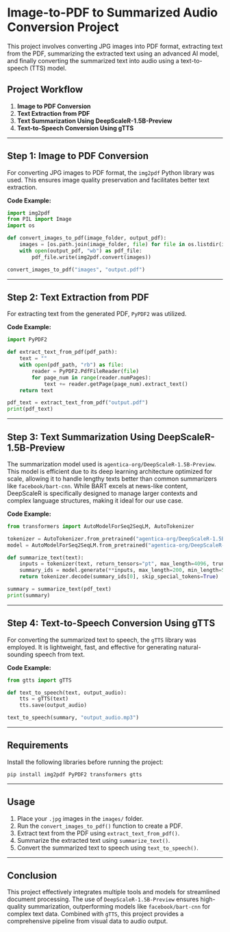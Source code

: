 # Image-to-PDF to Summarized Audio Conversion Project

This project involves converting JPG images into PDF format, extracting text from the PDF, summarizing the extracted text using an advanced AI model, and finally converting the summarized text into audio using a text-to-speech (TTS) model.

## Project Workflow
1. **Image to PDF Conversion**
2. **Text Extraction from PDF**
3. **Text Summarization Using DeepScaleR-1.5B-Preview**
4. **Text-to-Speech Conversion Using gTTS**

---

## Step 1: Image to PDF Conversion

For converting JPG images to PDF format, the `img2pdf` Python library was used. This ensures image quality preservation and facilitates better text extraction.

**Code Example:**
```python
import img2pdf
from PIL import Image
import os

def convert_images_to_pdf(image_folder, output_pdf):
    images = [os.path.join(image_folder, file) for file in os.listdir(image_folder) if file.endswith(".jpg")]
    with open(output_pdf, "wb") as pdf_file:
        pdf_file.write(img2pdf.convert(images))

convert_images_to_pdf("images", "output.pdf")
```

---

## Step 2: Text Extraction from PDF

For extracting text from the generated PDF, `PyPDF2` was utilized.

**Code Example:**
```python
import PyPDF2

def extract_text_from_pdf(pdf_path):
    text = ""
    with open(pdf_path, "rb") as file:
        reader = PyPDF2.PdfFileReader(file)
        for page_num in range(reader.numPages):
            text += reader.getPage(page_num).extract_text()
    return text

pdf_text = extract_text_from_pdf("output.pdf")
print(pdf_text)
```

---

## Step 3: Text Summarization Using DeepScaleR-1.5B-Preview

The summarization model used is `agentica-org/DeepScaleR-1.5B-Preview`. This model is efficient due to its deep learning architecture optimized for scale, allowing it to handle lengthy texts better than common summarizers like `facebook/bart-cnn`. While BART excels at news-like content, DeepScaleR is specifically designed to manage larger contexts and complex language structures, making it ideal for our use case.

**Code Example:**
```python
from transformers import AutoModelForSeq2SeqLM, AutoTokenizer

tokenizer = AutoTokenizer.from_pretrained("agentica-org/DeepScaleR-1.5B-Preview")
model = AutoModelForSeq2SeqLM.from_pretrained("agentica-org/DeepScaleR-1.5B-Preview")

def summarize_text(text):
    inputs = tokenizer(text, return_tensors="pt", max_length=4096, truncation=True)
    summary_ids = model.generate(**inputs, max_length=200, min_length=50, length_penalty=2.0)
    return tokenizer.decode(summary_ids[0], skip_special_tokens=True)

summary = summarize_text(pdf_text)
print(summary)
```

---

## Step 4: Text-to-Speech Conversion Using gTTS

For converting the summarized text to speech, the `gTTS` library was employed. It is lightweight, fast, and effective for generating natural-sounding speech from text.

**Code Example:**
```python
from gtts import gTTS

def text_to_speech(text, output_audio):
    tts = gTTS(text)
    tts.save(output_audio)

text_to_speech(summary, "output_audio.mp3")
```

---

## Requirements
Install the following libraries before running the project:
```
pip install img2pdf PyPDF2 transformers gtts
```

---

## Usage
1. Place your `.jpg` images in the `images/` folder.
2. Run the `convert_images_to_pdf()` function to create a PDF.
3. Extract text from the PDF using `extract_text_from_pdf()`.
4. Summarize the extracted text using `summarize_text()`.
5. Convert the summarized text to speech using `text_to_speech()`.

---

## Conclusion
This project effectively integrates multiple tools and models for streamlined document processing. The use of `DeepScaleR-1.5B-Preview` ensures high-quality summarization, outperforming models like `facebook/bart-cnn` for complex text data. Combined with `gTTS`, this project provides a comprehensive pipeline from visual data to audio output.

